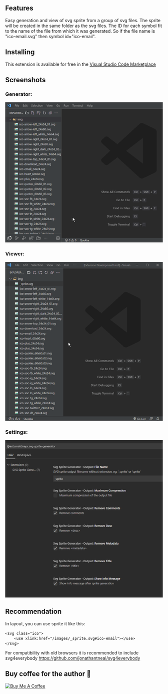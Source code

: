 ## Features

Easy generation and view of svg sprite from a group of svg files.
The sprite will be created in the same folder as the svg files.
The ID for each symbol fit to the name of the file from which it was generated.
So if the file name is "ico-email.svg" then symbol id="ico-email".

## Installing

This extension is available for free in the [Visual Studio Code Marketplace](https://marketplace.visualstudio.com/items?itemName=smatDnepr.svg-sprite-viewer-generator)

## Screenshots

### Generator:

![Screenshot](https://raw.githubusercontent.com/smatDnepr/SVG-Sprite-Generator/master/images/capture-generator-v2.gif)

### Viewer:

![Screenshot](https://raw.githubusercontent.com/smatDnepr/SVG-Sprite-Generator/master/images/capture-viewer-v23.gif)

### Settings:

![Image](https://raw.githubusercontent.com/smatDnepr/SVG-Sprite-Generator/master/images/settings2.png)

## Recommendation

In layout, you can use sprite it like this:

```
<svg class="ico">
    <use xlink:href="/images/_sprite.svg#ico-email"></use>
</svg>
```

For compatibility with old browsers it is recommended to include svg4everybody
https://github.com/jonathantneal/svg4everybody

## Buy coffee for the author 🙂

<a href="https://www.buymeacoffee.com/smatdnepr" target="_blank"><img src="https://cdn.buymeacoffee.com/buttons/v2/default-blue.png" alt="Buy Me A Coffee" style="height: 60px !important;width: 217px !important;" ></a>
